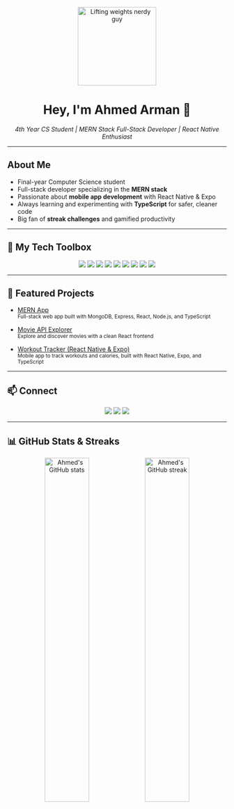 <p align="center">
  <img src="https://media.giphy.com/media/13FrpeVH09Zrb2/giphy.gif" width="180" alt="Lifting weights nerdy guy"/>
</p>

<h1 align="center">Hey, I'm Ahmed Arman 👋</h1>
<p align="center">
  <em>4th Year CS Student | MERN Stack Full-Stack Developer | React Native Enthusiast</em>
</p>

---

##  About Me

-  Final-year Computer Science student  
-  Full-stack developer specializing in the **MERN stack**  
-  Passionate about **mobile app development** with React Native & Expo  
-  Always learning and experimenting with **TypeScript** for safer, cleaner code  
-  Big fan of **streak challenges** and gamified productivity  

---

## 🧰 My Tech Toolbox

<p align="center">
  <img src="https://img.shields.io/badge/Stack-MERN-green?style=for-the-badge&logo=mongodb&logoColor=white" />
  <img src="https://img.shields.io/badge/JavaScript-F7DF1E?style=for-the-badge&logo=javascript&logoColor=black" />
  <img src="https://img.shields.io/badge/TypeScript-3178C6?style=for-the-badge&logo=typescript&logoColor=white" />
  <img src="https://img.shields.io/badge/React-61DAFB?style=for-the-badge&logo=react&logoColor=black" />
  <img src="https://img.shields.io/badge/React%20Native-61DAFB?style=for-the-badge&logo=react&logoColor=black" />
  <img src="https://img.shields.io/badge/Expo-1B1F23?style=for-the-badge&logo=expo&logoColor=white" />
  <img src="https://img.shields.io/badge/Node.js-339933?style=for-the-badge&logo=node.js&logoColor=white" />
  <img src="https://img.shields.io/badge/Express.js-404D59?style=for-the-badge" />
  <img src="https://img.shields.io/badge/MongoDB-4EA94B?style=for-the-badge&logo=mongodb&logoColor=white" />
</p>

---

## 📌 Featured Projects

- [MERN App](https://github.com/med-afk7/mern-app)  
  <sup> Full-stack web app built with MongoDB, Express, React, Node.js, and TypeScript</sup>

- [Movie API Explorer](https://github.com/med-afk7/movie-api-calling)  
  <sup>Explore and discover movies with a clean React frontend</sup>

- [Workout Tracker (React Native & Expo)](https://github.com/med-afk7/workout-tracker)  
  <sup> Mobile app to track workouts and calories, built with React Native, Expo, and TypeScript</sup>

---

## 📫 Connect

<p align="center">
  <a href="mailto:ahmedwaleedarman7@gmail.com"><img src="https://img.shields.io/badge/Email-D14836?style=flat&logo=gmail&logoColor=white"/></a>
  <a href="https://www.linkedin.com/in/yourlinkedin/" target="_blank"><img src="https://img.shields.io/badge/LinkedIn-0A66C2?style=flat&logo=linkedin&logoColor=white"/></a>
  <a href="https://github.com/med-afk7" target="_blank"><img src="https://img.shields.io/badge/GitHub-181717?style=flat&logo=github&logoColor=white"/></a>
</p>

---

## 📊 GitHub Stats & Streaks

<p align="center">
  <img src="https://github-readme-stats.vercel.app/api?username=med-afk7&show_icons=true&theme=tokyonight&hide_border=true" alt="Ahmed's GitHub stats" width="45%" />
  <img src="https://github-readme-streak-stats.herokuapp.com/?user=med-afk7&theme=tokyonight&hide_border=true" alt="Ahmed's GitHub streak" width="45%" />
</p>

